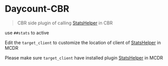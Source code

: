 # Daycount-CBR
>CBR side plugin of calling [StatsHelper](https://github.com/TISUnion/StatsHelper) in CBR

use `##stats` to active

Edit the `target_client` to customize the location of client of [StatsHelper](https://github.com/TISUnion/StatsHelper) in MCDR

Please make sure `target_client` have installed plugin [StatsHelper](https://github.com/TISUnion/StatsHelper) in MCDR
